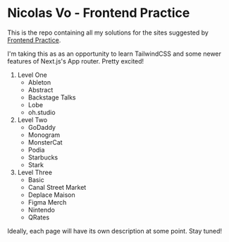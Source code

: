 # Nicolas Vo - Frontend Practice

This is the repo containing all my solutions for the sites suggested by [Frontend Practice](https://www.frontendpractice.com/).

I'm taking this as as an opportunity to learn TailwindCSS and some newer features of Next.js's App router. Pretty excited!

1. Level One
   - Ableton
   - Abstract
   - Backstage Talks
   - Lobe
   - oh.studio
2. Level Two
   - GoDaddy
   - Monogram
   - MonsterCat
   - Podia
   - Starbucks
   - Stark
3. Level Three
   - Basic
   - Canal Street Market
   - Deplace Maison
   - Figma Merch
   - Nintendo
   - QRates

Ideally, each page will have its own description at some point. Stay tuned!
